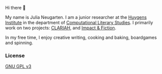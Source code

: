 Hi there 👋

My name is Julia Neugarten. I am a junior researcher at the [Huygens Institute](https://www.huygens.knaw.nl/en/) in the department of [Computational Literary Studies](https://www.huygens.knaw.nl/en/projecten/?thema=computationele-literatuurwetenschap). I primarily work on two projects: [CLARIAH](https://www.clariah.nl/), and [Impact & Fiction](https://impactandfiction.huygens.knaw.nl/).

In my free time, I enjoy creative writing, cooking and baking, boardgames and spinning.

### License

[GNU GPL v3](https://github.com/bk2dcradle/researcher/blob/gh-pages/LICENSE)
